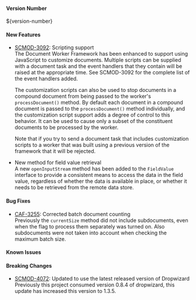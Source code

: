 #### Version Number
${version-number}

#### New Features
 - [SCMOD-3092](https://jira.autonomy.com/browse/SCMOD-3092): Scripting support  
    The Document Worker Framework has been enhanced to support using JavaScript to customize documents.  Multiple scripts can be supplied with a document task and the event handlers that they contain will be raised at the appropriate time.  See SCMOD-3092 for the complete list of the event handlers added.

    The customization scripts can also be used to stop documents in a compound document from being passed to the worker's `processDocument()` method.  By default each document in a compound document is passed to the `processDocument()` method individually, and the customization script support adds a degree of control to this behavior.  It can be used to cause only a subset of the constituent documents to be processed by the worker.

    Note that if you try to send a document task that includes customization scripts to a worker that was built using a previous version of the framework that it will be rejected.

 - New method for field value retrieval  
    A new `openInputStream` method has been added to the `FieldValue` interface to provide a consistent means to access the data in the field value, regardless of whether the data is available in place, or whether it needs to be retrieved from the remote data store.

#### Bug Fixes
 - [CAF-3255](https://jira.autonomy.com/browse/CAF-3255): Corrected batch document counting  
    Previously the `currentSize` method did not include subdocuments, even when the flag to process them separately was turned on.  Also subdocuments were not taken into account when checking the maximum batch size.

#### Known Issues


#### Breaking Changes
- [SCMOD-4072](https://jira.autonomy.com/browse/SCMOD-4072): Updated to use the latest released version of Dropwizard
   Previously this project consumed version 0.8.4 of dropwizard, this update has increased this version to 1.3.5.
